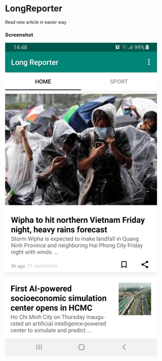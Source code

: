 # LongReporter
Read new article in easier way


### Screenshot
![Screenshot_20190803-144801_Long Reporter.jpg](https://github.com/ALPhaHoai/LongReporter/raw/master/screenshoot/Screenshot_20190803-144801_Long%20Reporter.jpg)
